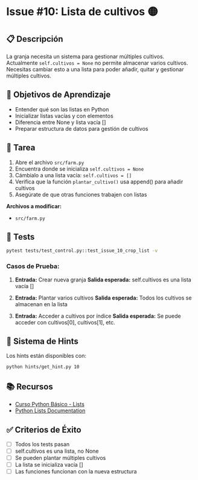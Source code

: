 # Issue #10: Lista de cultivos 🟡

## 📋 Descripción
La granja necesita un sistema para gestionar múltiples cultivos. Actualmente `self.cultivos = None` no permite almacenar varios cultivos. Necesitas cambiar esto a una lista para poder añadir, quitar y gestionar múltiples cultivos.

## 🎯 Objetivos de Aprendizaje
- Entender qué son las listas en Python
- Inicializar listas vacías y con elementos
- Diferencia entre None y lista vacía []
- Preparar estructura de datos para gestión de cultivos

## 📝 Tarea
1. Abre el archivo `src/farm.py`
2. Encuentra donde se inicializa `self.cultivos = None`
3. Cámbialo a una lista vacía: `self.cultivos = []`
4. Verifica que la función `plantar_cultivo()` usa append() para añadir cultivos
5. Asegúrate de que otras funciones trabajen con listas

**Archivos a modificar:**
- `src/farm.py`

## 🧪 Tests
```bash
pytest tests/test_control.py::test_issue_10_crop_list -v
```

### Casos de Prueba:
1. **Entrada:** Crear nueva granja
   **Salida esperada:** self.cultivos es una lista vacía []

2. **Entrada:** Plantar varios cultivos
   **Salida esperada:** Todos los cultivos se almacenan en la lista

3. **Entrada:** Acceder a cultivos por índice
   **Salida esperada:** Se puede acceder con cultivos[0], cultivos[1], etc.

## 💭 Sistema de Hints

Los hints están disponibles con:
```bash
python hints/get_hint.py 10
```

## 📚 Recursos
- [Curso Python Básico - Lists](https://github.com/midudev/curso-python/tree/main/03_lists)
- [Python Lists Documentation](https://docs.python.org/3/tutorial/introduction.html#lists)

## ✅ Criterios de Éxito
- [ ] Todos los tests pasan
- [ ] self.cultivos es una lista, no None
- [ ] Se pueden plantar múltiples cultivos
- [ ] La lista se inicializa vacía []
- [ ] Las funciones funcionan con la nueva estructura
